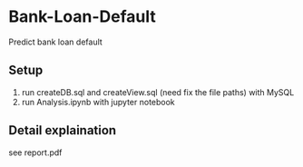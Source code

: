 # Bank-Loan-Default
Predict bank loan default

## Setup
1) run createDB.sql and createView.sql (need fix the file paths) with MySQL
2) run Analysis.ipynb with jupyter notebook 

## Detail explaination
see report.pdf
